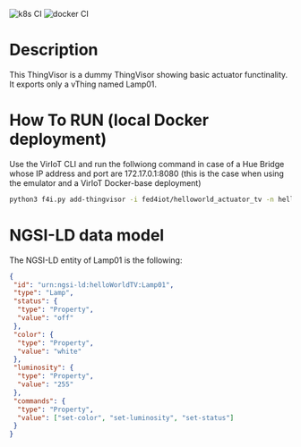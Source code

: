 ![k8s CI](https://github.com/fed4iot/VirIoT/workflows/k8s%20CI/badge.svg)
![docker CI](https://github.com/fed4iot/VirIoT/workflows/docker%20CI/badge.svg)
  
# Description

This ThingVisor is a dummy ThingVisor showing basic actuator functinality. It exports only a vThing named Lamp01.

# How To RUN (local Docker deployment)

Use the VirIoT CLI and run the follwiong command in case of a Hue Bridge whose IP address and port are 172.17.0.1:8080 (this is the case when using the emulator and a VirIoT Docker-base deployment)  

```bash  
python3 f4i.py add-thingvisor -i fed4iot/helloworld_actuator_tv -n helloWorldTV -d "hello thingvisor"
```

# NGSI-LD data model

The NGSI-LD entity of Lamp01 is the following:

```json
{
 "id": "urn:ngsi-ld:helloWorldTV:Lamp01",
 "type": "Lamp",
 "status": {
  "type": "Property",
  "value": "off"
 },
 "color": {
  "type": "Property",
  "value": "white"
 },
 "luminosity": {
  "type": "Property",
  "value": "255"
 },
 "commands": {
  "type": "Property",
  "value": ["set-color", "set-luminosity", "set-status"]
 }
}
```
